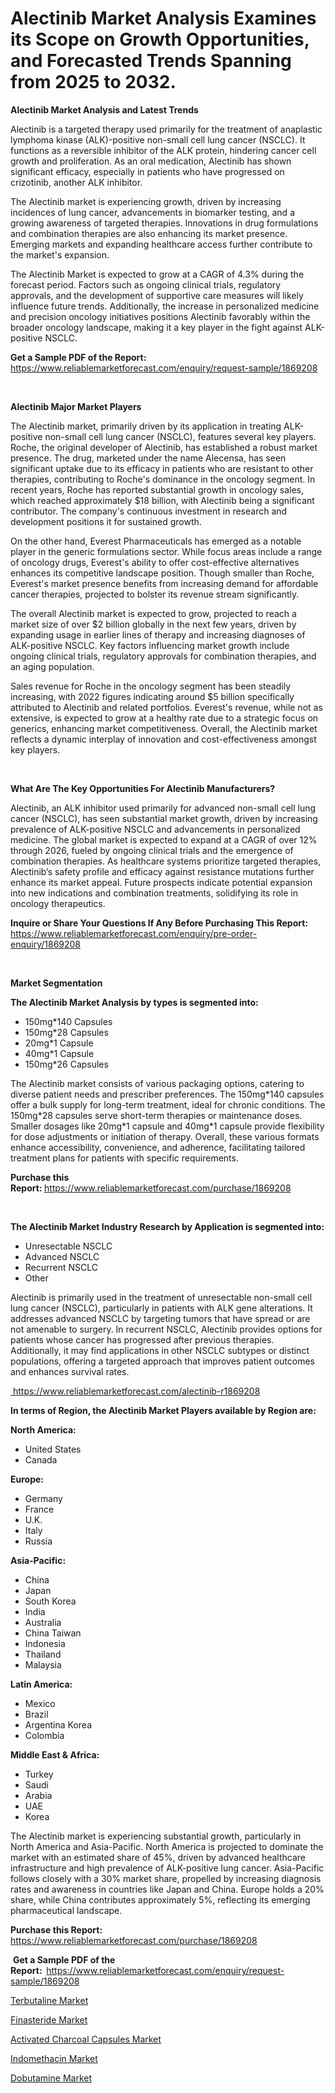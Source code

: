 <p><h1>Alectinib Market Analysis Examines its Scope on Growth Opportunities, and Forecasted Trends Spanning from 2025 to 2032.</h1></p><p><strong>Alectinib Market Analysis and Latest Trends</strong></p>
<p><p>Alectinib is a targeted therapy used primarily for the treatment of anaplastic lymphoma kinase (ALK)-positive non-small cell lung cancer (NSCLC). It functions as a reversible inhibitor of the ALK protein, hindering cancer cell growth and proliferation. As an oral medication, Alectinib has shown significant efficacy, especially in patients who have progressed on crizotinib, another ALK inhibitor.</p><p>The Alectinib market is experiencing growth, driven by increasing incidences of lung cancer, advancements in biomarker testing, and a growing awareness of targeted therapies. Innovations in drug formulations and combination therapies are also enhancing its market presence. Emerging markets and expanding healthcare access further contribute to the market's expansion.</p><p>The Alectinib Market is expected to grow at a CAGR of 4.3% during the forecast period. Factors such as ongoing clinical trials, regulatory approvals, and the development of supportive care measures will likely influence future trends. Additionally, the increase in personalized medicine and precision oncology initiatives positions Alectinib favorably within the broader oncology landscape, making it a key player in the fight against ALK-positive NSCLC.</p></p>
<p><strong>Get a Sample PDF of the Report:&nbsp;</strong> <a href="https://www.reliablemarketforecast.com/enquiry/request-sample/1869208?utm_campaign=1897&utm_medium=2&utm_source=Github&utm_content=ia&utm_term=08032025&utm_id=alectinib">https://www.reliablemarketforecast.com/enquiry/request-sample/1869208</a></p>
<p>&nbsp;</p>
<p><strong>Alectinib Major Market Players</strong></p>
<p><p>The Alectinib market, primarily driven by its application in treating ALK-positive non-small cell lung cancer (NSCLC), features several key players. Roche, the original developer of Alectinib, has established a robust market presence. The drug, marketed under the name Alecensa, has seen significant uptake due to its efficacy in patients who are resistant to other therapies, contributing to Roche's dominance in the oncology segment. In recent years, Roche has reported substantial growth in oncology sales, which reached approximately $18 billion, with Alectinib being a significant contributor. The company's continuous investment in research and development positions it for sustained growth.</p><p>On the other hand, Everest Pharmaceuticals has emerged as a notable player in the generic formulations sector. While focus areas include a range of oncology drugs, Everest's ability to offer cost-effective alternatives enhances its competitive landscape position. Though smaller than Roche, Everest's market presence benefits from increasing demand for affordable cancer therapies, projected to bolster its revenue stream significantly.</p><p>The overall Alectinib market is expected to grow, projected to reach a market size of over $2 billion globally in the next few years, driven by expanding usage in earlier lines of therapy and increasing diagnoses of ALK-positive NSCLC. Key factors influencing market growth include ongoing clinical trials, regulatory approvals for combination therapies, and an aging population.</p><p>Sales revenue for Roche in the oncology segment has been steadily increasing, with 2022 figures indicating around $5 billion specifically attributed to Alectinib and related portfolios. Everest's revenue, while not as extensive, is expected to grow at a healthy rate due to a strategic focus on generics, enhancing market competitiveness. Overall, the Alectinib market reflects a dynamic interplay of innovation and cost-effectiveness amongst key players.</p></p>
<p>&nbsp;</p>
<p><strong>What Are The Key Opportunities For Alectinib Manufacturers?</strong></p>
<p><p>Alectinib, an ALK inhibitor used primarily for advanced non-small cell lung cancer (NSCLC), has seen substantial market growth, driven by increasing prevalence of ALK-positive NSCLC and advancements in personalized medicine. The global market is expected to expand at a CAGR of over 12% through 2026, fueled by ongoing clinical trials and the emergence of combination therapies. As healthcare systems prioritize targeted therapies, Alectinib’s safety profile and efficacy against resistance mutations further enhance its market appeal. Future prospects indicate potential expansion into new indications and combination treatments, solidifying its role in oncology therapeutics.</p></p>
<p><strong>Inquire or Share Your Questions If Any Before Purchasing This Report:</strong> <a href="https://www.reliablemarketforecast.com/enquiry/pre-order-enquiry/1869208?utm_campaign=1897&utm_medium=2&utm_source=Github&utm_content=ia&utm_term=08032025&utm_id=alectinib">https://www.reliablemarketforecast.com/enquiry/pre-order-enquiry/1869208</a></p>
<p>&nbsp;</p>
<p><strong>Market Segmentation</strong></p>
<p><strong>The Alectinib Market Analysis by types is segmented into:</strong></p>
<p><ul><li>150mg*140 Capsules</li><li>150mg*28 Capsules</li><li>20mg*1 Capsule</li><li>40mg*1 Capsule</li><li>150mg*26 Capsules</li></ul></p>
<p><p>The Alectinib market consists of various packaging options, catering to diverse patient needs and prescriber preferences. The 150mg*140 capsules offer a bulk supply for long-term treatment, ideal for chronic conditions. The 150mg*28 capsules serve short-term therapies or maintenance doses. Smaller dosages like 20mg*1 capsule and 40mg*1 capsule provide flexibility for dose adjustments or initiation of therapy. Overall, these various formats enhance accessibility, convenience, and adherence, facilitating tailored treatment plans for patients with specific requirements.</p></p>
<p><strong>Purchase this Report:&nbsp;</strong><a href="https://www.reliablemarketforecast.com/purchase/1869208?utm_campaign=1897&utm_medium=2&utm_source=Github&utm_content=ia&utm_term=08032025&utm_id=alectinib">https://www.reliablemarketforecast.com/purchase/1869208</a></p>
<p>&nbsp;</p>
<p><strong>The Alectinib Market Industry Research by Application is segmented into:</strong></p>
<p><ul><li>Unresectable NSCLC</li><li>Advanced NSCLC</li><li>Recurrent NSCLC</li><li>Other</li></ul></p>
<p><p>Alectinib is primarily used in the treatment of unresectable non-small cell lung cancer (NSCLC), particularly in patients with ALK gene alterations. It addresses advanced NSCLC by targeting tumors that have spread or are not amenable to surgery. In recurrent NSCLC, Alectinib provides options for patients whose cancer has progressed after previous therapies. Additionally, it may find applications in other NSCLC subtypes or distinct populations, offering a targeted approach that improves patient outcomes and enhances survival rates.</p></p>
<p><a href="https://www.reliablemarketforecast.com/alectinib-r1869208?utm_campaign=1897&utm_medium=2&utm_source=Github&utm_content=ia&utm_term=08032025&utm_id=alectinib">&nbsp;https://www.reliablemarketforecast.com/alectinib-r1869208</a></p>
<p><strong>In terms of Region, the Alectinib Market Players available by Region are:</strong></p>
<p>
    <p> <strong> North America: </strong>
        <ul>
            <li>United States</li>
            <li>Canada</li>
        </ul>
        </p> 
    <p> <strong> Europe: </strong>
        <ul>
            <li>Germany</li>
            <li>France</li>
            <li>U.K.</li>
            <li>Italy</li>
            <li>Russia</li>
        </ul>
        </p> 
    <p> <strong> Asia-Pacific: </strong>
        <ul>
            <li>China</li>
            <li>Japan</li>
            <li>South Korea</li>
            <li>India</li>
            <li>Australia</li>
            <li>China Taiwan</li>
            <li>Indonesia</li>
            <li>Thailand</li>
            <li>Malaysia</li>
        </ul>
        </p> 
    <p> <strong> Latin America: </strong>
        <ul>
            <li>Mexico</li>
            <li>Brazil</li>
            <li>Argentina Korea</li>
            <li>Colombia</li>
        </ul>
        </p> 
    <p> <strong> Middle East & Africa: </strong>
        <ul>
            <li>Turkey</li>
            <li>Saudi</li>
            <li>Arabia</li>
            <li>UAE</li>
            <li>Korea</li>
        </ul>
    </p>
    </p>
<p><p>The Alectinib market is experiencing substantial growth, particularly in North America and Asia-Pacific. North America is projected to dominate the market with an estimated share of 45%, driven by advanced healthcare infrastructure and high prevalence of ALK-positive lung cancer. Asia-Pacific follows closely with a 30% market share, propelled by increasing diagnosis rates and awareness in countries like Japan and China. Europe holds a 20% share, while China contributes approximately 5%, reflecting its emerging pharmaceutical landscape.</p></p>
<p><strong>Purchase this Report: </strong><a href="https://www.reliablemarketforecast.com/purchase/1869208?utm_campaign=1897&utm_medium=2&utm_source=Github&utm_content=ia&utm_term=08032025&utm_id=alectinib">https://www.reliablemarketforecast.com/purchase/1869208</a></p>
<p>&nbsp;<strong>Get a Sample PDF of the Report:&nbsp;&nbsp;</strong><a href="https://www.reliablemarketforecast.com/enquiry/request-sample/1869208?utm_campaign=1897&utm_medium=2&utm_source=Github&utm_content=ia&utm_term=08032025&utm_id=alectinib">https://www.reliablemarketforecast.com/enquiry/request-sample/1869208</a></p>
<p><strong></strong></p>
<p><p><a href="https://github.com/nikkoureta1y/Market-Research-Report-List-1/blob/main/terbutaline-market.md?utm_campaign=1897&utm_medium=2&utm_source=Github&utm_content=ia&utm_term=08032025&utm_id=alectinib">Terbutaline Market</a></p><p><a href="https://github.com/dubelsuehsik/Market-Research-Report-List-1/blob/main/finasteride-market.md?utm_campaign=1897&utm_medium=2&utm_source=Github&utm_content=ia&utm_term=08032025&utm_id=alectinib">Finasteride Market</a></p><p><a href="https://github.com/rndwazeri/Market-Research-Report-List-1/blob/main/activated-charcoal-capsules-market.md?utm_campaign=1897&utm_medium=2&utm_source=Github&utm_content=ia&utm_term=08032025&utm_id=alectinib">Activated Charcoal Capsules Market</a></p><p><a href="https://github.com/lolahberkik5/Market-Research-Report-List-1/blob/main/indomethacin-market.md?utm_campaign=1897&utm_medium=2&utm_source=Github&utm_content=ia&utm_term=08032025&utm_id=alectinib">Indomethacin Market</a></p><p><a href="https://github.com/bloggglazaie/Market-Research-Report-List-1/blob/main/dobutamine-market.md?utm_campaign=1897&utm_medium=2&utm_source=Github&utm_content=ia&utm_term=08032025&utm_id=alectinib">Dobutamine Market</a></p></p>